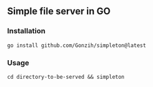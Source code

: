 ## Simple file server in GO

### Installation

```
go install github.com/Gonzih/simpleton@latest
```

### Usage

```
cd directory-to-be-served && simpleton
```
